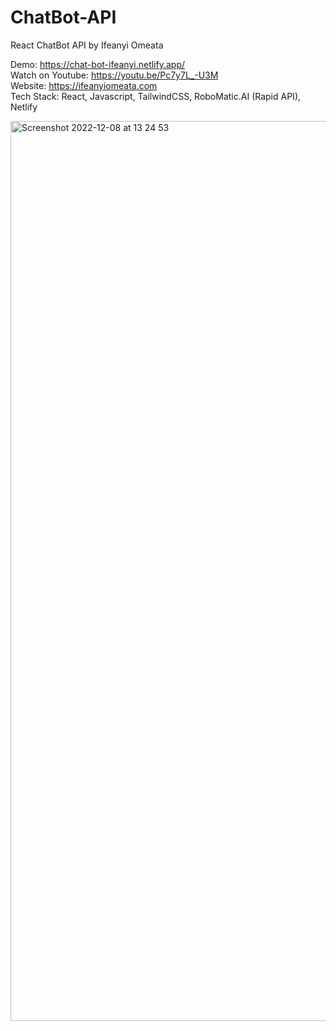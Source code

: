 # ChatBot-API

React ChatBot API by Ifeanyi Omeata

Demo: https://chat-bot-ifeanyi.netlify.app/ <br>
Watch on Youtube: https://youtu.be/Pc7y7L_-U3M <br>
Website: https://ifeanyiomeata.com <br>
Tech Stack: React, Javascript, TailwindCSS, RoboMatic.AI (Rapid API), Netlify <br>

<img width="1440" alt="Screenshot 2022-12-08 at 13 24 53" src="https://user-images.githubusercontent.com/32337103/206445894-1b2f8125-a449-4e51-930a-a4f7e08c6108.png">
